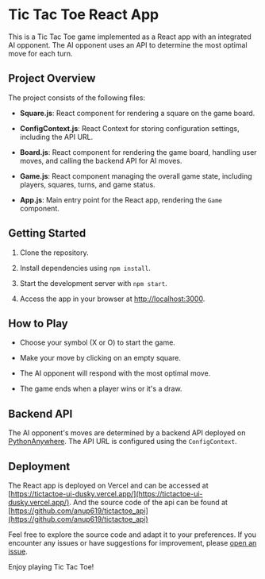 # Tic Tac Toe React App

This is a Tic Tac Toe game implemented as a React app with an integrated AI opponent. The AI opponent uses an API to determine the most optimal move for each turn.

## Project Overview

The project consists of the following files:

- **Square.js**: React component for rendering a square on the game board.

- **ConfigContext.js**: React Context for storing configuration settings, including the API URL.

- **Board.js**: React component for rendering the game board, handling user moves, and calling the backend API for AI moves.

- **Game.js**: React component managing the overall game state, including players, squares, turns, and game status.

- **App.js**: Main entry point for the React app, rendering the `Game` component.

## Getting Started

1. Clone the repository.

2. Install dependencies using `npm install`.

3. Start the development server with `npm start`.

4. Access the app in your browser at [http://localhost:3000](http://localhost:3000).

## How to Play

- Choose your symbol (X or O) to start the game.

- Make your move by clicking on an empty square.

- The AI opponent will respond with the most optimal move.

- The game ends when a player wins or it's a draw.

## Backend API

The AI opponent's moves are determined by a backend API deployed on [PythonAnywhere](https://anup619.pythonanywhere.com/). The API URL is configured using the `ConfigContext`.

## Deployment

The React app is deployed on Vercel and can be accessed at [https://tictactoe-ui-dusky.vercel.app/](https://tictactoe-ui-dusky.vercel.app/).
And the source code of the api can be found at [https://github.com/anup619/tictactoe_api](https://github.com/anup619/tictactoe_api)


Feel free to explore the source code and adapt it to your preferences. If you encounter any issues or have suggestions for improvement, please [open an issue](https://github.com/anup619/tictactoe_ui/issues).

Enjoy playing Tic Tac Toe!
